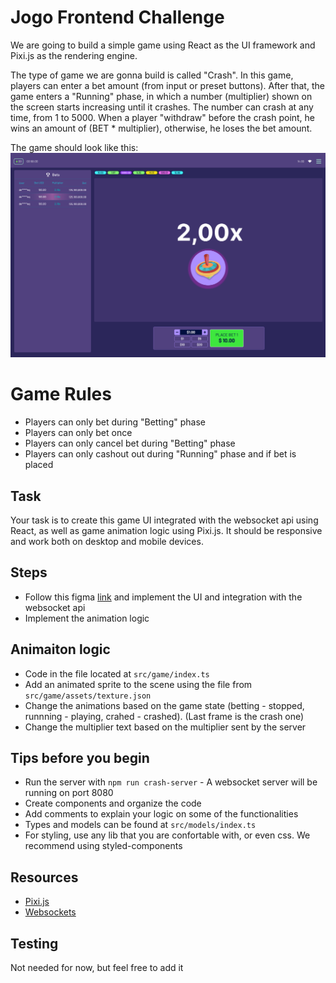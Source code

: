 # Jogo Frontend Challenge

We are going to build a simple game using React as the UI framework and Pixi.js as the rendering engine.

The type of game we are gonna build is called "Crash".
In this game, players can enter a bet amount (from input or preset buttons).
After that, the game enters a "Running" phase, in which a number (multiplier) shown on the screen starts increasing until it crashes. The number can crash at any time, from 1 to 5000. When a player "withdraw" before the crash point, he wins an amount of (BET * multiplier), otherwise, he loses the bet amount.

The game should look like this: ![Game Demo](./public/game-demo.png)

# Game Rules

- Players can only bet during "Betting" phase
- Players can only bet once
- Players can only cancel bet during "Betting" phase
- Players can only cashout out during "Running" phase and if bet is placed

## Task

Your task is to create this game UI integrated with the websocket api using React, as well as game animation logic using Pixi.js.
It should be responsive and work both on desktop and mobile devices.

## Steps

- Follow this figma [link](https://www.figma.com/design/bXJaCyGShFdum3VNcAcIPl/Crash---Frontend-Challenge?node-id=0-1&t=z7Yinb6Six03UUic-1) and implement the UI and integration with the websocket api
- Implement the animation logic

## Animaiton logic
- Code in the file located at `src/game/index.ts`
- Add an animated sprite to the scene using the file from `src/game/assets/texture.json`
- Change the animations based on the game state (betting - stopped, runnning - playing, crahed - crashed). (Last frame is the crash one)
- Change the multiplier text based on the multiplier sent by the server

## Tips before you begin

- Run the server with `npm run crash-server` - A websocket server will be running on port 8080
- Create components and organize the code
- Add comments to explain your logic on some of the functionalities
- Types and models can be found at `src/models/index.ts`
- For styling, use any lib that you are confortable with, or even css. We recommend using styled-components

## Resources

- [Pixi.js](https://pixijs.com/)
- [Websockets](https://developer.mozilla.org/en-US/docs/Web/API/WebSockets_API)

## Testing

Not needed for now, but feel free to add it